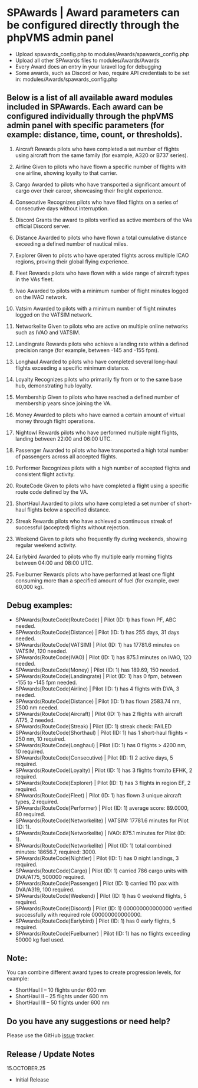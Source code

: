 # SPAwards | Award parameters can be configured directly through the phpVMS admin panel

* Upload spawards_config.php to modules/Awards/spawards_config.php
* Upload all other SPAwards files to modules/Awards/Awards
* Every Award does an entry in your laravel log for debugging
* Some awards, such as Discord or Ivao, require API credentials to be set in: modules/Awards/spawards_config.php

## Below is a list of all available award modules included in SPAwards. Each award can be configured individually through the phpVMS admin panel with specific parameters (for example: distance, time, count, or thresholds).

01. Aircraft
Rewards pilots who have completed a set number of flights using aircraft from the same family (for example, A320 or B737 series).

02. Airline
Given to pilots who have flown a specific number of flights with one airline, showing loyalty to that carrier.

03. Cargo
Awarded to pilots who have transported a significant amount of cargo over their career, showcasing their freight experience.

04. Consecutive
Recognizes pilots who have filed flights on a series of consecutive days without interruption.

05. Discord
Grants the award to pilots verified as active members of the VAs official Discord server.

06. Distance
Awarded to pilots who have flown a total cumulative distance exceeding a defined number of nautical miles.

07. Explorer
Given to pilots who have operated flights across multiple ICAO regions, proving their global flying experience.

08. Fleet
Rewards pilots who have flown with a wide range of aircraft types in the VAs fleet.

09. Ivao
Awarded to pilots with a minimum number of flight minutes logged on the IVAO network.

10. Vatsim
Awarded to pilots with a minimum number of flight minutes logged on the VATSIM network.

11. Networkelite
Given to pilots who are active on multiple online networks such as IVAO and VATSIM.

12. Landingrate
Rewards pilots who achieve a landing rate within a defined precision range (for example, between -145 and -155 fpm).

13. Longhaul
Awarded to pilots who have completed several long-haul flights exceeding a specific minimum distance.

14. Loyalty
Recognizes pilots who primarily fly from or to the same base hub, demonstrating hub loyalty.

15. Membership
Given to pilots who have reached a defined number of membership years since joining the VA.

16. Money
Awarded to pilots who have earned a certain amount of virtual money through flight operations.

17. Nightowl
Rewards pilots who have performed multiple night flights, landing between 22:00 and 06:00 UTC.

18. Passenger
Awarded to pilots who have transported a high total number of passengers across all accepted flights.

19. Performer
Recognizes pilots with a high number of accepted flights and consistent flight activity.

20. RouteCode
Given to pilots who have completed a flight using a specific route code defined by the VA.

21. ShortHaul
Awarded to pilots who have completed a set number of short-haul flights below a specified distance.

22. Streak
Rewards pilots who have achieved a continuous streak of successful (accepted) flights without rejection.

23. Weekend
Given to pilots who frequently fly during weekends, showing regular weekend activity.

24. Earlybird
Awarded to pilots who fly multiple early morning flights between 04:00 and 08:00 UTC.

25. Fuelburner
Rewards pilots who have performed at least one flight consuming more than a specified amount of fuel (for example, over 60,000 kg).

## Debug examples:

* SPAwards(RouteCode)RouteCode) | Pilot (ID: 1) has flown PF, ABC needed.  
* SPAwards(RouteCode)Distance) | Pilot (ID: 1) has 255 days, 31 days needed.  
* SPAwards(RouteCode)VATSIM) | Pilot (ID: 1) has 17781.6 minutes on VATSIM, 120 needed.  
* SPAwards(RouteCode)IVAO) | Pilot (ID: 1) has 875.1 minutes on IVAO, 120 needed.  
* SPAwards(RouteCode)Money) | Pilot (ID: 1) has 189.69, 150 needed.  
* SPAwards(RouteCode)Landingrate) | Pilot (ID: 1) has 0 fpm, between -155 to -145 fpm needed.  
* SPAwards(RouteCode)Airline) | Pilot (ID: 1) has 4 flights with DVA, 3 needed.  
* SPAwards(RouteCode)Distance) | Pilot (ID: 1) has flown 2583.74 nm, 2500 nm needed.  
* SPAwards(RouteCode)Aircraft) | Pilot (ID: 1) has 2 flights with aircraft AT75, 2 needed.  
* SPAwards(RouteCode)Streak) | Pilot (ID: 1) streak check: FAILED  
* SPAwards(RouteCode)Shorthaul) | Pilot (ID: 1) has 1 short-haul flights < 250 nm, 10 required.  
* SPAwards(RouteCode)Longhaul) | Pilot (ID: 1) has 0 flights > 4200 nm, 10 required.  
* SPAwards(RouteCode)Consecutive) | Pilot (ID: 1) 2 active days, 5 required.  
* SPAwards(RouteCode)Loyalty) | Pilot (ID: 1) has 3 flights from/to EFHK, 2 required.  
* SPAwards(RouteCode)Explorer) | Pilot (ID: 1) has 3 flights in region EF, 2 required.  
* SPAwards(RouteCode)Fleet) | Pilot (ID: 1) has flown 3 unique aircraft types, 2 required.  
* SPAwards(RouteCode)Performer) | Pilot (ID: 1) average score: 89.0000,  80 required.  
* SPAwards(RouteCode)Networkelite) | VATSIM: 17781.6 minutes for Pilot (ID: 1).  
* SPAwards(RouteCode)Networkelite) | IVAO: 875.1 minutes for Pilot (ID: 1).  
* SPAwards(RouteCode)Networkelite) | Pilot (ID: 1) total combined minutes: 18656.7, required: 3000.  
* SPAwards(RouteCode)Nightler) | Pilot (ID: 1) has 0 night landings, 3 required.  
* SPAwards(RouteCode)Cargo) | Pilot (ID: 1) carried 786 cargo units with DVA/AT75, 500000 required.  
* SPAwards(RouteCode)Passenger) | Pilot (ID: 1) carried 110 pax with DVA/A319, 100 required.  
* SPAwards(RouteCode)Weekend) | Pilot (ID: 1) has 0 weekend flights, 5 required.  
* SPAwards(RouteCode)Discord) | Pilot (ID: 1) 000000000000000 verified successfully with required role 000000000000000.  
* SPAwards(RouteCode)Earlybird) | Pilot (ID: 1) has 0 early flights, 5 required.  
* SPAwards(RouteCode)Fuelburner) | Pilot (ID: 1) has no flights exceeding 50000 kg fuel used. 

## Note:

You can combine different award types to create progression levels, for example:

- ShortHaul I – 10 flights under 600 nm
- ShortHaul II – 25 flights under 600 nm
- ShortHaul III – 50 flights under 600 nm

## Do you have any suggestions or need help?
Please use the GitHub [issue](https://github.com/PaintSplasher/phpvms7_SPAwards/issues) tracker.

## Release / Update Notes

15.OCTOBER.25
* Initial Release